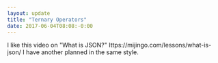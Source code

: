 ```yaml
---
layout: update
title: "Ternary Operators"
date: 2017-06-04T08:08:-0:00
---
```


I like this video on "What is JSON?" Ittps://mijingo.com/lessons/what-is-json/  I have another planned in the same style. 